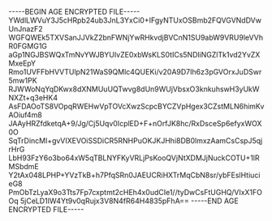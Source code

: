 -----BEGIN AGE ENCRYPTED FILE-----
YWdlLWVuY3J5cHRpb24ub3JnL3YxCi0+IFgyNTUxOSBmb2FQVGVNdDVwUnJnazF2
WGFQWEk5TXVSanJJVkZ2bnFWNjYwRHkvdjBVCnN1SU9abW9VRU9leVVhR0FGMG1G
aGp1NGJBSWQxTmNvYWJBYUIvZE0xbWsKLS0tICs5NDliNGZlTk1vd2YvZXMxeEpY
Rmo1UVFFbHVVTUlpN21WaS9QMlc4QUEKi/v20A9D7Ih6z3pGVOrxJuDSwr5mw1PK
RJWWoNqYqDKwx8dXNMUuUQTwvg8dUn9WUjVbsxO3knkuhswH3yUkWNXZt+q3eHK4
AsFDAOoTS8VOpqRWEHwVpTOVcXwzScpcBYCZVpHgex3CZstMLN6himKvAOiuf4m8
JAAyHRZfdketqA+9/Jg/Cj5Uqv0IcplED+F+nOrfJK8hc/RxDsceSp6efyxWOX0O
SqTrDincMl+gvVIXEVOiSSDiCR5RNHPuOKJKJHhi8DB0lmxzAamCsCspJ5qjrHrG
LbH93FzY6o3bo64xW5qTBLNYFKyVRLjPsKooQVjNtXDMJjNuckCOTU+1lRMSbdmE
Y2tAx048LPHP+YVzTkB+h7PfqSRn0JAEUCRiHXTrMqCbN8sr/ybFEslHtiucieG8
PmObTzLyaX9o3Tts7Fp7cxptmt2cHEh4x0udCIe1//tyDwCsFtUGHQ/VIxX1FOOq
5jCeLD1IW4Yt9v0qRujx3V8N4fR64H4835pFhA==
-----END AGE ENCRYPTED FILE-----
